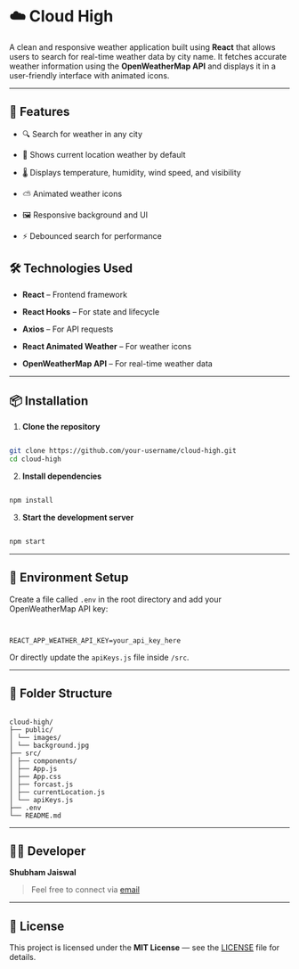 # ☁️ Cloud High

A clean and responsive weather application built using **React** that allows users to search for real-time weather data by city name. It fetches accurate weather information using the **OpenWeatherMap API** and displays it in a user-friendly interface with animated icons.

---

## 🚀 Features

- 🔍 Search for weather in any city

- 🧭 Shows current location weather by default

- 🌡️ Displays temperature, humidity, wind speed, and visibility

- ⛅ Animated weather icons

- 🖼️ Responsive background and UI

- ⚡ Debounced search for performance




## 🛠️ Technologies Used

- **React** – Frontend framework

- **React Hooks** – For state and lifecycle

- **Axios** – For API requests

- **React Animated Weather** – For weather icons

- **OpenWeatherMap API** – For real-time weather data

---

## 📦 Installation

1. **Clone the repository**

```bash

git clone https://github.com/your-username/cloud-high.git
cd cloud-high

```

2. **Install dependencies**

```bash

npm install

```

3. **Start the development server**

```bash

npm start

```

---

## 🔑 Environment Setup

Create a file called `.env` in the root directory and add your OpenWeatherMap API key:

```env


REACT_APP_WEATHER_API_KEY=your_api_key_here

```

Or directly update the `apiKeys.js` file inside `/src`.

---

## 📁 Folder Structure

```

cloud-high/
├── public/
│ └── images/
│ └── background.jpg
├── src/
│ ├── components/
│ ├── App.js
│ ├── App.css
│ ├── forcast.js
│ ├── currentLocation.js
│ └── apiKeys.js
├── .env
└── README.md

```

---

## 🧑‍💻 Developer

**Shubham Jaiswal**

> Feel free to connect via
>  [email](jaiswal29082003@gmail.com)

---

## 📝 License

This project is licensed under the **MIT License** — see the [LICENSE](LICENSE) file for details.
